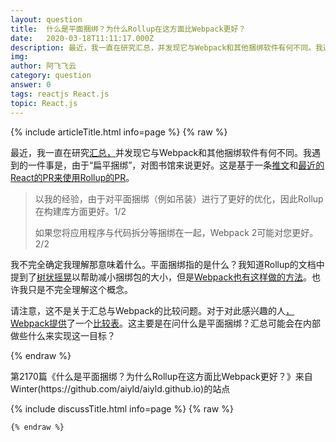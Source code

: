 ```yaml
---
layout: question
title:  什么是平面捆绑？为什么Rollup在这方面比Webpack更好？
date:   2020-03-18T11:11:17.000Z
description: 最近，我一直在研究汇总，并发现它与Webpack和其他捆绑软件有何不同。我遇到的一件事是，由于“扁平捆绑”，对图书馆来说更好。这是基于一条推文和最近的Re...
img: 
author: 阿飞飞云
category: question
answer: 0
tags: reactjs React.js
topic: React.js
---
```

<div class="article-root">
  <div class="article">
    {% include articleTitle.html info=page %}
    {% raw %}
    <div class="article-content"><p><font style="vertical-align: inherit;"><font style="vertical-align: inherit;">最近，我一直在研究</font></font><a href="https://github.com/rollup/rollup" rel="noreferrer"><font style="vertical-align: inherit;"><font style="vertical-align: inherit;">汇总，</font></font></a><font style="vertical-align: inherit;"><font style="vertical-align: inherit;">并发现它与Webpack和其他捆绑软件有何不同。</font><font style="vertical-align: inherit;">我遇到的一件事是，由于“扁平捆绑”，对图书馆来说更好。</font><font style="vertical-align: inherit;">这是基于一条</font></font><a href="https://twitter.com/trueadm/status/849367888683307008" rel="noreferrer"><font style="vertical-align: inherit;"><font style="vertical-align: inherit;">推文</font></font></a><font style="vertical-align: inherit;"><font style="vertical-align: inherit;">和</font></font><a href="https://github.com/facebook/react/pull/9327" rel="noreferrer"><font style="vertical-align: inherit;"><font style="vertical-align: inherit;">最近的React的PR来使用Rollup的PR</font></font></a><font style="vertical-align: inherit;"><font style="vertical-align: inherit;">。</font></font></p>

<blockquote>
  <p><font style="vertical-align: inherit;"><font style="vertical-align: inherit;">以我的经验，由于对平面捆绑（例如吊装）进行了更好的优化，因此Rollup在构建库方面更好。</font><font style="vertical-align: inherit;">1/2</font></font></p>
  
  <p><font style="vertical-align: inherit;"><font style="vertical-align: inherit;">如果您将应用程序与代码拆分等捆绑在一起，Webpack 2可能对您更好。</font><font style="vertical-align: inherit;">2/2</font></font></p>
</blockquote>

<p><font style="vertical-align: inherit;"><font style="vertical-align: inherit;">我不完全确定我理解那意味着什么。</font><font style="vertical-align: inherit;">平面捆绑指的是什么？</font><font style="vertical-align: inherit;">我知道Rollup的文档中提到了</font></font><a href="https://github.com/rollup/rollup#tree-shaking" rel="noreferrer"><font style="vertical-align: inherit;"><font style="vertical-align: inherit;">树状摇晃</font></font></a><font style="vertical-align: inherit;"><font style="vertical-align: inherit;">以帮助减小捆绑包的大小，但是</font></font><a href="https://webpack.js.org/guides/tree-shaking/" rel="noreferrer"><font style="vertical-align: inherit;"><font style="vertical-align: inherit;">Webpack也有这样做的方法</font></font></a><font style="vertical-align: inherit;"><font style="vertical-align: inherit;">。</font><font style="vertical-align: inherit;">也许我只是不完全理解这个概念。</font></font></p>

<p><font style="vertical-align: inherit;"><font style="vertical-align: inherit;">请注意，这不是关于汇总与Webpack的比较问题。</font><font style="vertical-align: inherit;">对于对此感兴趣的人</font></font><a href="https://webpack.github.io/docs/comparison.html" rel="noreferrer"><font style="vertical-align: inherit;"><font style="vertical-align: inherit;">，Webpack提供</font></font></a><font style="vertical-align: inherit;"><font style="vertical-align: inherit;">了一个</font><a href="https://webpack.github.io/docs/comparison.html" rel="noreferrer"><font style="vertical-align: inherit;">比较表</font></a><font style="vertical-align: inherit;">。</font><font style="vertical-align: inherit;">这主要是在问什么是平面捆绑？</font><font style="vertical-align: inherit;">汇总可能会在内部做些什么来实现这一目标？</font></font></p></div>
    {% endraw %}
  </div>
  <p class="winter_mark">第2170篇《什么是平面捆绑？为什么Rollup在这方面比Webpack更好？》来自Winter(https://github.com/aiyld/aiyld.github.io)的站点</p>
  <div class="discuss-wrapper">
    {% include discussTitle.html info=page %}
    {% raw %}
    
    {% endraw %}
  </div>
<div>
